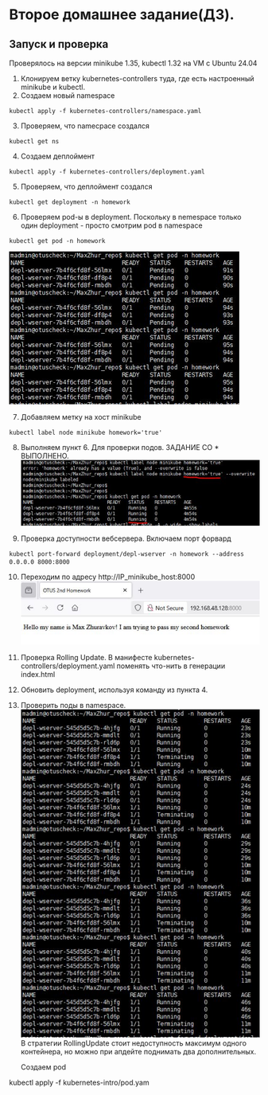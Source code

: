 # Второе домашнее задание(ДЗ).
## Запуск и проверка
Проверялось на версии minikube 1.35, kubectl 1.32 на VM с Ubuntu 24.04
1. Клонируем ветку kubernetes-controllers туда, где есть настроенный minikube и kubectl.
2. Создаем новый namespace
```
kubectl apply -f kubernetes-controllers/namespace.yaml
```
3. Проверяем, что namecpace создался
```
kubectl get ns
```
4. Создаем деплоймент
```
kubectl apply -f kubernetes-controllers/deployment.yaml
```
5. Проверяем, что деплоймент создался
```
kubectl get deployment -n homework
```
6. Проверяем pod-ы в deployment. Поскольку в nemespace только один deployment - просто смотрим pod в namespace
```
kubectl get pod -n homework
```
![Видим, что все поды в статусе Pending](screenshots/otus_2nd_hw_01.jpg)

7. Добавляем метку на хост minikube
```
kubectl label node minikube homework='true'
```
8. Выполняем пункт 6. Для проверки подов. ЗАДАНИЕ СО * ВЫПОЛНЕНО.
![Видим, чтоб поды в статусе Running и после проверки Rediness Probe, поды станут Ready](screenshots/otus_2nd_hw_02.jpg)

9. Проверка доступности вебсервера. Включаем порт форвард
```
kubectl port-forward deployment/depl-wserver -n homework --address 0.0.0.0 8000:8000
```
10.  Переходим по адресу http://IP_minikube_host:8000
![Страница доступна](screenshots/otus_2nd_hw_04.jpg)
11.  Проверка Rolling Update. В манифесте kubernetes-controllers/deployment.yaml поменять что-нить в генерации index.html
12. Обновить deployment, используя команду из пункта 4.
13. Проверить поды в namespace.
![](screenshots/otus_2nd_hw_03.jpg)
В стратегии RollingUpdate стоит недоступность максимум одного контейнера, но можно при апдейте поднимать два дополнительных.




    


    Создаем pod

kubectl apply -f kubernetes-intro/pod.yam
